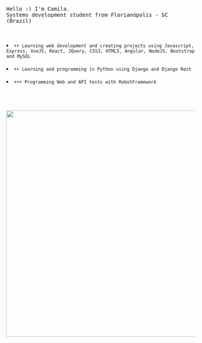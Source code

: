 <p align="center">
  <br>
  <br>
  <br>
  <p><samp>Hello :) I'm Camila.<br> Systems development student from Florianópolis - SC (Brazil)</samp></p>
  <br>
  <br>
  <li><code>++ Learning web development and creating projects using Javascript, Express, VueJS, React, JQuery, CSS3, HTML5, Angular, NodeJS, Bootstrap and MySQL</code></li>
  <br>
  <li><code>++ Learning and programming in Python using Django and Django Rest</code></li>
  <br>
  <li><code>+++ Programming Web and API tests with RobotFramework</code></li>
  <br>
  <br>
  <br>
  <br>
  <img src="https://media.giphy.com/media/3o6Zt6ML6BklcajjsA/giphy.gif" width="600"/>
</p>
